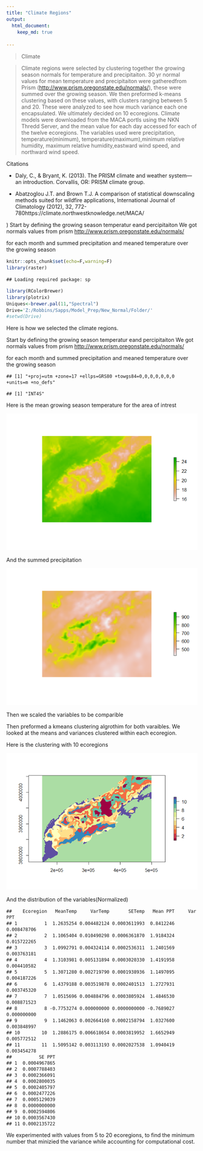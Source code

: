 ```yaml
---
title: "Climate Regions"
output: 
  html_document:
    keep_md: true
    
---
```


> Climate

> Climate regions were selected by clustering together the growing season normals for temperature and precipitaiton. 30 yr normal values for mean
temperature and precipitaiton were gatheredfrom Prism (http://www.prism.oregonstate.edu/normals/), these were summed over the growing season. 
We then preformed k-means clustering based on these values, with clusters ranging between 5 and 20. These were analyzed to see how much variance each one
encapsulated. We ultimately decided on 10 ecoregions. 
Climate models were downloaded from the MACA portls using the NKN Thredd Server, and the mean value for each day accessed for each of the twelve ecoregions. The variables used were precipitation, temperature(minimum), temperature(maximum),minimum relative humidity, maximum relative humidity,eastward wind speed, and northward wind speed. 

Citations

* Daly, C., & Bryant, K. (2013). The PRISM climate and weather system—an introduction. Corvallis, OR: PRISM climate group.

* Abatzoglou J.T. and Brown T.J. A comparison of statistical 
downscaling methods suited for wildfire applications, International 
Journal of Climatology (2012), 32, 
772-780https://climate.northwestknowledge.net/MACA/





)
Start by defining the growing season temperatur eand percipitaiton
We got normals values from prism 
http://www.prism.oregonstate.edu/normals/

for each month and summed precipitation and meaned temperature over the growing season 




```r
knitr::opts_chunk$set(echo=F,warning=F)
library(raster)
```

```
## Loading required package: sp
```

```r
library(RColorBrewer)
library(plotrix)
Uniques<-brewer.pal(11,"Spectral")
Drive='Z:/Robbins/Sapps/Model_Prep/New_Normal/Folder/'
#setwd(Drive)
```

Here is how we selected the climate regions. 

Start by defining the growing season temperatur eand percipitaiton
We got normals values from prism 
http://www.prism.oregonstate.edu/normals/

for each month and summed precipitation and meaned temperature over the growing season 

```
## [1] "+proj=utm +zone=17 +ellps=GRS80 +towgs84=0,0,0,0,0,0,0 +units=m +no_defs"
```

```
## [1] "INT4S"
```



Here is the mean growing season temperature for the area of intrest

![](Climate_regions_notebook_files/figure-html/unnamed-chunk-4-1.png)<!-- -->

And the summed precipitation

![](Climate_regions_notebook_files/figure-html/unnamed-chunk-5-1.png)<!-- -->

Then we scaled the variables to be comparible 



Then preformed a kmeans clustering algrothim for both varaibles. 
We looked at the means and variances clustered within each ecoregion.



Here is the clustering with 10 ecoregions 

![](Climate_regions_notebook_files/figure-html/unnamed-chunk-8-1.png)<!-- -->

And the distribution of the variables(Normalized)


```
##    Ecoregion   MeanTemp     VarTemp       SETemp   Mean PPT     Var PPT
## 1          1  1.2635254 0.004482124 0.0003611993  0.8412246 0.008478706
## 2          2  1.1065404 0.010490298 0.0006361870  1.9184324 0.015722265
## 3          3  1.0992791 0.004324114 0.0002536311  1.2401569 0.003763181
## 4          4  1.3103981 0.005131894 0.0003020330  1.4191958 0.004410582
## 5          5  1.3071280 0.002719790 0.0001938936  1.1497095 0.004187226
## 6          6  1.4379188 0.003519878 0.0002401513  1.2727931 0.003745320
## 7          7  1.0515696 0.004884796 0.0003805924  1.4846530 0.008871523
## 8          8 -0.7753274 0.000000000 0.0000000000 -0.7689027 0.000000000
## 9          9  1.1462063 0.002664160 0.0002158794  1.0327600 0.003848997
## 10        10  1.2886175 0.006618654 0.0003819952  1.6652949 0.005772512
## 11        11  1.5095142 0.003113193 0.0002027538  1.0940419 0.003454278
##          SE PPT
## 1  0.0004967865
## 2  0.0007788403
## 3  0.0002366091
## 4  0.0002800035
## 5  0.0002405797
## 6  0.0002477226
## 7  0.0005129039
## 8  0.0000000000
## 9  0.0002594806
## 10 0.0003567430
## 11 0.0002135722
```

We experimented with values from 5 to 20 ecoregions, to find the minimum number that minizied the variance while accounting for computational cost. 





